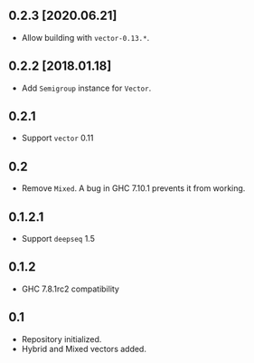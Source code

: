 0.2.3 [2020.06.21]
------------------
* Allow building with `vector-0.13.*`.

0.2.2 [2018.01.18]
------------------
* Add `Semigroup` instance for `Vector`.

0.2.1
-----
* Support `vector` 0.11

0.2
---
* Remove `Mixed`. A bug in GHC 7.10.1 prevents it from working.

0.1.2.1
-------
* Support `deepseq` 1.5

0.1.2
-----
* GHC 7.8.1rc2 compatibility

0.1
---
* Repository initialized.
* Hybrid and Mixed vectors added.
